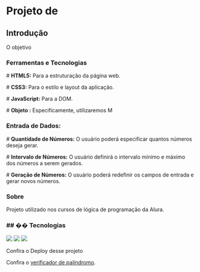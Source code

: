 <h1>Projeto de </h1>

<h2>Introdução</h2>
<p>O objetivo </p>

<h3>Ferramentas e Tecnologias</h3>
<p> # <b>HTML5:</b> Para a estruturação da página web.</p>
<p> # <b>CSS3:</b> Para o estilo e layout da aplicação.</p>
<p> # <b>JavaScript:</b> Para a  DOM.</p>
<p> # <b>Objeto :</b> Especificamente, utilizaremos M</p>

<h3>Entrada de Dados:</h3>

<p> # <b>Quantidade de Números:</b> O usuário poderá especificar quantos números deseja gerar.</p>
<p> # <b>Intervalo de Números:</b> O usuário definirá o intervalo mínimo e máximo dos números a serem gerados.</p>
<p> # <b>Geração de Números:</b> O usuário poderá redefinir os campos de entrada e gerar novos números.</p>


<h3>Sobre</h3>
<p>Projeto utilizado nos cursos de lógica de programação da Alura.</p>

<h3>## �� Tecnologias</h3>
<div>
  <img src="https://img.shields.io/badge/HTML-239120?style=for-the-badge&logo=html5&logoColor=white">
  <img src="https://img.shields.io/badge/CSS-239120?&style=for-the-badge&logo=css3&logoColor=white">
  <img src="https://img.shields.io/badge/JavaScript-F7DF1E?style=for-the-badge&logo=javascript&logoColor=black">
</div>

<p>Confira o Deploy desse projeto</p>
    <p>Confira o <a href="https://analise-palindromo.vercel.app/">verificador de palíndromo</a>.</p>
